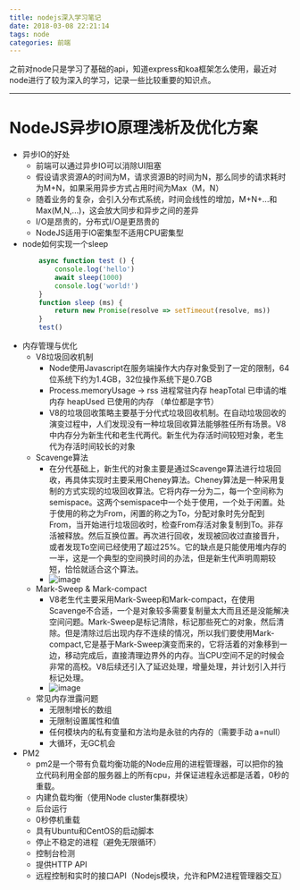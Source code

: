 ```yaml
---
title: nodejs深入学习笔记
date: 2018-03-08 22:21:14
tags: node
categories: 前端
---
```

之前对node只是学习了基础的api，知道express和koa框架怎么使用，最近对node进行了较为深入的学习，记录一些比较重要的知识点。
<!--more-->
------

# NodeJS异步IO原理浅析及优化方案
- 异步IO的好处
    - 前端可以通过异步IO可以消除UI阻塞
    - 假设请求资源A的时间为M，请求资源B的时间为N，那么同步的请求耗时为M+N，如果采用异步方式占用时间为Max（M，N）
    - 随着业务的复杂，会引入分布式系统，时间会线性的增加，M+N+...和Max(M,N,...)，这会放大同步和异步之间的差异
    - I/O是昂贵的，分布式I/O是更昂贵的
    - NodeJS适用于IO密集型不适用CPU密集型
- node如何实现一个sleep
    ```js
        async function test () {
            console.log('hello')
            await sleep(1000)
            console.log('world!')
        }
        function sleep (ms) {
            return new Promise(resolve => setTimeout(resolve, ms))
        }
        test()
    ```
- 内存管理与优化
    - V8垃圾回收机制
        - Node使用Javascript在服务端操作大内存对象受到了一定的限制，64位系统下约为1.4GB，32位操作系统下是0.7GB
        - Process.memoryUsage -> rss 进程常驻内存 heapTotal 已申请的堆内存 heapUsed 已使用的内存 （单位都是字节）
        - V8的垃圾回收策略主要基于分代式垃圾回收机制。在自动垃圾回收的演变过程中，人们发现没有一种垃圾回收算法能够胜任所有场景。V8中内存分为新生代和老生代两代。新生代为存活时间较短对象，老生代为存活时间较长的对象
    - Scavenge算法
        - 在分代基础上，新生代的对象主要是通过Scavenge算法进行垃圾回收，再具体实现时主要采用Cheney算法。Cheney算法是一种采用复制的方式实现的垃圾回收算法。它将内存一分为二，每一个空间称为semispace。这两个semispace中一个处于使用，一个处于闲置。处于使用的称之为From，闲置的称之为To，分配对象时先分配到From，当开始进行垃圾回收时，检查From存活对象复制到To。非存活被释放。然后互换位置。再次进行回收，发现被回收过直接晋升，或者发现To空间已经使用了超过25%。它的缺点是只能使用堆内存的一半，这是一个典型的空间换时间的办法，但是新生代声明周期较短，恰恰就适合这个算法。
        - ![image](http://p1cbbowoo.bkt.clouddn.com/%E5%B1%8F%E5%B9%95%E5%BF%AB%E7%85%A7%202018-04-08%20%E4%B8%8B%E5%8D%883.06.09.png)
    - Mark-Sweep & Mark-compact
        - V8老生代主要采用Mark-Sweep和Mark-compact，在使用Scavenge不合适，一个是对象较多需要复制量太大而且还是没能解决空间问题。Mark-Sweep是标记清除，标记那些死亡的对象，然后清除。但是清除过后出现内存不连续的情况，所以我们要使用Mark-compact,它是基于Mark-Sweep演变而来的，它将活着的对象移到一边，移动完成后，直接清理边界外的内存。当CPU空间不足的时候会非常的高校。V8后续还引入了延迟处理，增量处理，并计划引入并行标记处理。
        - ![image](http://p1cbbowoo.bkt.clouddn.com/%E5%B1%8F%E5%B9%95%E5%BF%AB%E7%85%A7%202018-04-08%20%E4%B8%8B%E5%8D%883.11.32.png)
    - 常见内存泄露问题
        - 无限制增长的数组
        - 无限制设置属性和值
        - 任何模块内的私有变量和方法均是永驻的内存的（需要手动 a=null）
        - 大循环，无GC机会
- PM2
    - pm2是一个带有负载均衡功能的Node应用的进程管理器，可以把你的独立代码利用全部的服务器上的所有cpu，并保证进程永远都是活着，0秒的重载。
    - 内建负载均衡（使用Node cluster集群模块）
    - 后台运行
    - 0秒停机重载
    - 具有Ubuntu和CentOS的启动脚本
    - 停止不稳定的进程（避免无限循环）
    - 控制台检测
    - 提供HTTP API
    - 远程控制和实时的接口API（Nodejs模块，允许和PM2进程管理器交互）

